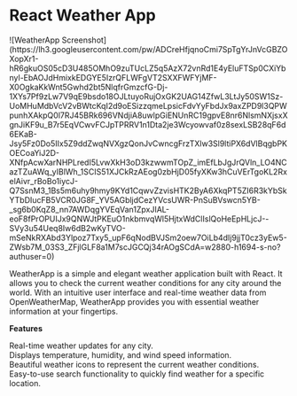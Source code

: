 <h1>React Weather App</h1>

<p>![WeatherApp Screenshot](https://lh3.googleusercontent.com/pw/ADCreHfjqnoCmi7SpTgYrJnVcGBZOXopXr1-hR6gkuOS05cD3U485OMhO9zuTUcLZ5q5AzX72vnRd1E4yEluFTSp0CXiYbnyl-EbAOJdHmixkEDGYE5IzrQFLWFgVT2SXXFWFYjMF-X0OgkaKkWnt5Gwhd2bt5NlqfrGmzcfG-Dj-1XYs7Pf9zLw7V9qE9bsdo18OJLtuyoRujOxGK2UAG14ZfwL3LtJy50SW1Sz-UoMHuMdbVcV2vBWtcKqI2d9oESizzqmeLpsicFdvYyFbdJx9axZPD9l3QPWpunhXAkpQ0l7RJ45BRk696VNdjiA8uwlpGiENUnRC19gpvE8nr6NlsmNXjsxXgnJiKF9u_B7r5EqVCwvFCJpTPRRV1n1Dta2je3Wcyowvaf0z8sexLSB28qF6d6EKaB-Jsy5Fz0Do5IIx5Z9ddZwqNVXgzQonJvCwncgFrzTXlw3Sl9ltiPX6dVlBqgbPKOECoaYiJ2D-XNfpAcwXarNHPLredI5LvwXkH3oD3kzwwmTOpZ_imEfLbJgJrQVln_LO4NCazTZuAWq_yIBlWh_1SCIS51XJCkRzAEog0zbHjD05fyXKw3hCuVErTgoKL2RxelAivr_rBoBo1iycJ-Q7SsnM3_1Bs5m6uhy9hmy9KYd1CqwvZzvisHTK2ByA6XkqPT5ZI6R3kYbSkYTbDIucFB5VCR0JG8F_YV5AGbljdCezYVcsUWR-PnSuBVswcn5YB-_sg6b0KqZ8_nn7AWDqgYVEqVan1ZpxJIAL-eoF8fPrOPUIJx9QNWJtPKEuO1nkbmvqWl5HjtxWdClIslQoHeEpHLjcJ--SVy3u54Ueq8Iw6dB2wKyTVO-mSeNkRXAbd3Ylpoz7Txy5_upF6qNodBVJSm2oew7OiLb4dIj9jjT0cz3yEw5-ZWsb7M_03S3_ZFjlGLF8a1M7scJGCQj34rAOgSCdA=w2880-h1694-s-no?authuser=0)<p>

<p>WeatherApp is a simple and elegant weather application built with React. It allows you to check the current weather conditions for any city around the world. With an intuitive user interface and real-time weather data from OpenWeatherMap, WeatherApp provides you with essential weather information at your fingertips.</p>

**Features**

<p>Real-time weather updates for any city. <br>
Displays temperature, humidity, and wind speed information. <br>
Beautiful weather icons to represent the current weather conditions. <br>
Easy-to-use search functionality to quickly find weather for a specific location. <br></p>
